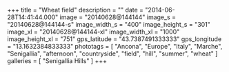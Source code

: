 +++
title = "Wheat field"
description = ""
date = "2014-06-28T14:41:44.000"
image = "20140628@144144"
image_s = "20140628@144144-s"
image_width_s = "400"
image_height_s = "301"
image_xl = "20140628@144144-xl"
image_width_xl = "1000"
image_height_xl = "751"
gps_latitude = "43.7387491333333"
gps_longitude = "13.1632384833333"
phototags = [ "Ancona", "Europe", "Italy", "Marche", "Senigallia", "afternoon", "countryside", "field", "hill", "summer", "wheat" ]
galleries = [ "Senigallia Hills" ]
+++

